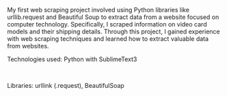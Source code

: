 
My first web scraping project involved using Python libraries like urllib.request and Beautiful Soup to extract data from a website focused on computer technology. Specifically, I scraped information on video card models and their shipping details. Through this project, I gained experience with web scraping techniques and learned how to extract valuable data from websites.


<div>
  <p>Technologies used: Python with SublimeText3<p>
  <br>
  <p>Libraries: urllink (.request), BeautifulSoap</p>
</div>


